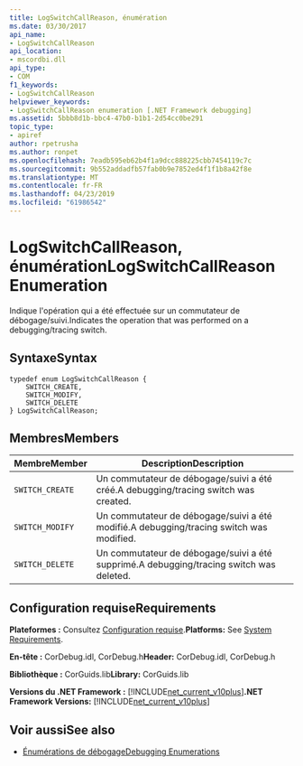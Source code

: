 ```yaml
---
title: LogSwitchCallReason, énumération
ms.date: 03/30/2017
api_name:
- LogSwitchCallReason
api_location:
- mscordbi.dll
api_type:
- COM
f1_keywords:
- LogSwitchCallReason
helpviewer_keywords:
- LogSwitchCallReason enumeration [.NET Framework debugging]
ms.assetid: 5bbb8d1b-bbc4-47b0-b1b1-2d54cc0be291
topic_type:
- apiref
author: rpetrusha
ms.author: ronpet
ms.openlocfilehash: 7eadb595eb62b4f1a9dcc888225cbb7454119c7c
ms.sourcegitcommit: 9b552addadfb57fab0b9e7852ed4f1f1b8a42f8e
ms.translationtype: MT
ms.contentlocale: fr-FR
ms.lasthandoff: 04/23/2019
ms.locfileid: "61986542"
---
```

# <a name="logswitchcallreason-enumeration"></a><span data-ttu-id="880d3-102">LogSwitchCallReason, énumération</span><span class="sxs-lookup"><span data-stu-id="880d3-102">LogSwitchCallReason Enumeration</span></span>
<span data-ttu-id="880d3-103">Indique l'opération qui a été effectuée sur un commutateur de débogage/suivi.</span><span class="sxs-lookup"><span data-stu-id="880d3-103">Indicates the operation that was performed on a debugging/tracing switch.</span></span>  
  
## <a name="syntax"></a><span data-ttu-id="880d3-104">Syntaxe</span><span class="sxs-lookup"><span data-stu-id="880d3-104">Syntax</span></span>  
  
```  
typedef enum LogSwitchCallReason {  
    SWITCH_CREATE,  
    SWITCH_MODIFY,  
    SWITCH_DELETE  
} LogSwitchCallReason;  
```  
  
## <a name="members"></a><span data-ttu-id="880d3-105">Membres</span><span class="sxs-lookup"><span data-stu-id="880d3-105">Members</span></span>  
  
|<span data-ttu-id="880d3-106">Membre</span><span class="sxs-lookup"><span data-stu-id="880d3-106">Member</span></span>|<span data-ttu-id="880d3-107">Description</span><span class="sxs-lookup"><span data-stu-id="880d3-107">Description</span></span>|  
|------------|-----------------|  
|`SWITCH_CREATE`|<span data-ttu-id="880d3-108">Un commutateur de débogage/suivi a été créé.</span><span class="sxs-lookup"><span data-stu-id="880d3-108">A debugging/tracing switch was created.</span></span>|  
|`SWITCH_MODIFY`|<span data-ttu-id="880d3-109">Un commutateur de débogage/suivi a été modifié.</span><span class="sxs-lookup"><span data-stu-id="880d3-109">A debugging/tracing switch was modified.</span></span>|  
|`SWITCH_DELETE`|<span data-ttu-id="880d3-110">Un commutateur de débogage/suivi a été supprimé.</span><span class="sxs-lookup"><span data-stu-id="880d3-110">A debugging/tracing switch was deleted.</span></span>|  
  
## <a name="requirements"></a><span data-ttu-id="880d3-111">Configuration requise</span><span class="sxs-lookup"><span data-stu-id="880d3-111">Requirements</span></span>  
 <span data-ttu-id="880d3-112">**Plateformes :** Consultez [Configuration requise](../../../../docs/framework/get-started/system-requirements.md).</span><span class="sxs-lookup"><span data-stu-id="880d3-112">**Platforms:** See [System Requirements](../../../../docs/framework/get-started/system-requirements.md).</span></span>  
  
 <span data-ttu-id="880d3-113">**En-tête :** CorDebug.idl, CorDebug.h</span><span class="sxs-lookup"><span data-stu-id="880d3-113">**Header:** CorDebug.idl, CorDebug.h</span></span>  
  
 <span data-ttu-id="880d3-114">**Bibliothèque :** CorGuids.lib</span><span class="sxs-lookup"><span data-stu-id="880d3-114">**Library:** CorGuids.lib</span></span>  
  
 <span data-ttu-id="880d3-115">**Versions du .NET Framework :** [!INCLUDE[net_current_v10plus](../../../../includes/net-current-v10plus-md.md)]</span><span class="sxs-lookup"><span data-stu-id="880d3-115">**.NET Framework Versions:** [!INCLUDE[net_current_v10plus](../../../../includes/net-current-v10plus-md.md)]</span></span>  
  
## <a name="see-also"></a><span data-ttu-id="880d3-116">Voir aussi</span><span class="sxs-lookup"><span data-stu-id="880d3-116">See also</span></span>

- [<span data-ttu-id="880d3-117">Énumérations de débogage</span><span class="sxs-lookup"><span data-stu-id="880d3-117">Debugging Enumerations</span></span>](../../../../docs/framework/unmanaged-api/debugging/debugging-enumerations.md)
